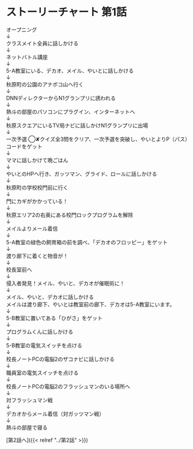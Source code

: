 # ストーリーチャート 第1話
オープニング<br />
↓<br />
クラスメイト全員に話しかける<br />
↓<br />
ネットバトル講座<br />
↓<br />
5-A教室にいる、デカオ、メイル、やいとに話しかける<br />
↓<br />
秋原町の公園のアナボコ山へ行く<br />
↓<br />
DNNディレクターからN1グランプリに誘われる<br />
↓<br />
熱斗の部屋のパソコンにプラグイン、インターネットへ<br />
↓<br />
秋原スクエアにいるTV局ナビに話しかけN1グランプリに出場<br />
↓<br />
一次予選 ◯✘クイズ全3問をクリア、一次予選を突破し、やいとよりP（パス）コードをゲット<br />
↓<br />
ママに話しかけて晩ごはん<br />
↓<br />
やいとのHPへ行き、ガッツマン、グライド、ロールに話しかける<br />
↓<br />
秋原町の学校校門前に行く<br />
↓<br />
門にカギがかかっている！<br />
↓<br />
秋原エリア2の右奥にある校門ロックプログラムを解除<br />
↓<br />
メイルよりメール着信<br />
↓<br />
5-A教室の緑色の飼育箱の前を調べ、「デカオのフロッピー」をゲット<br />
↓<br />
渡り廊下に着くと物音が！<br />
↓<br />
校長室前へ<br />
↓<br />
侵入者発見！メイル、やいと、デカオが催眠術に！<br />
↓<br />
メイル、やいと、デカオに話しかける<br />
メイルは渡り廊下、やいとは教室前の廊下、デカオは5-A教室にいます。<br />
↓<br />
5-B教室に置いてある「ひがさ」をゲット<br />
↓<br />
プログラムくんに話しかける<br />
↓<br />
5-B教室の電気スイッチを点ける<br />
↓<br />
校長ノートPCの電脳2のザコナビに話しかける<br />
↓<br />
職員室の電気スイッチを点ける<br />
↓<br />
校長ノートPCの電脳2のフラッシュマンのいる場所へ<br />
↓<br />
対フラッシュマン戦<br />
↓<br />
デカオからメール着信（対ガッツマン戦）<br />
↓<br />
熱斗の部屋で寝る

[第2話へ]({{< relref "../第2話" >}})
